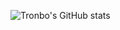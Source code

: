 

![Tronbo's GitHub stats](https://github-readme-stats.vercel.app/api?username=lilrussian&show_icons=true&theme=radical)
